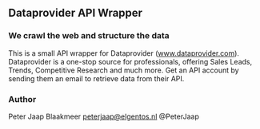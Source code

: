 ## Dataprovider API Wrapper ##
### We crawl the web and structure the data ###
This is a small API wrapper for Dataprovider (www.dataprovider.com). Dataprovider is a one-stop source for professionals, offering Sales Leads, Trends, Competitive Research and much more.
Get an API account by sending them an email to retrieve data from their API.

### Author ###
Peter Jaap Blaakmeer <peterjaap@elgentos.nl> @PeterJaap
